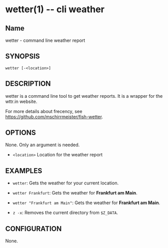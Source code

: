 wetter(1) -- cli weather
=================================
## Name

wetter - command line weather report

## SYNOPSIS

`wetter [-<location>]`

## DESCRIPTION

wetter is a command line tool to get weather reports. It is a wrapper for the wttr.in website.

For more details about frecency, see https://github.com/mschirrmeister/fish-wetter.

## OPTIONS

None. Only an argument is needed.

  * `<location>`
    Location for the weather report

## EXAMPLES

  * `wetter`:
    Gets the weather for your current location.

  * `wetter Frankfurt`:
    Gets the weather for **Frankfurt am Main**.

  * `wetter "Frankfurt am Main"`:
    Gets the weather for **Frankfurt am Main**.

  * `z -x`:
    Removes the current directory from `$Z_DATA`.

## CONFIGURATION

None.
